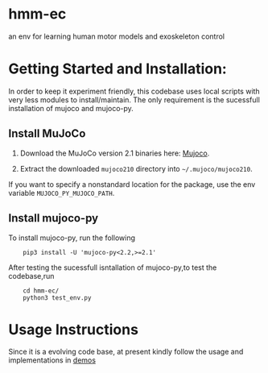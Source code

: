 # hmm-ec
an env for learning human motor models and exoskeleton control

# Getting Started and Installation:

In order to keep it experiment friendly, this codebase uses local scripts with very less modules to install/maintain. The only requirement is the sucessfull installation of mujoco and mujoco-py.

## Install MuJoCo

1. Download the MuJoCo version 2.1 binaries here: [Mujoco](https://mujoco.org/download).

2. Extract the downloaded `mujoco210` directory into `~/.mujoco/mujoco210`.

If you want to specify a nonstandard location for the package, use the env variable `MUJOCO_PY_MUJOCO_PATH`.

## Install mujoco-py

To install mujoco-py, run the following

        pip3 install -U 'mujoco-py<2.2,>=2.1'


After testing the sucessfull isntallation of mujoco-py,to test the codebase,run

        cd hmm-ec/
        python3 test_env.py

# Usage Instructions

Since it is a evolving code base, at present kindly follow the usage and implementations in [demos](./demos)

